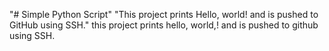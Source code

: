 "# Simple Python Script" 
"This project prints Hello, world! and is pushed to GitHub using SSH." 
this project prints hello, world,! and is pushed to github using SSH.
